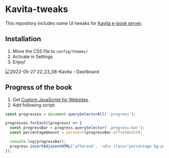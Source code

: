 # Kavita-tweaks

This repository includes some UI tweaks for [Kavita e-book server](https://github.com/Kareadita/Kavita).

## Installation

1. Move the CSS file to `config/themes/`
2. Activate in Settings
3. Enjoy!

![2022-05-27 22_23_08-Kavita - Dashboard](https://user-images.githubusercontent.com/1534150/170777564-452e2e7d-0bfe-4f92-a485-34182fc60c62.png)

## Progress of the book

1. Get [Custom JavaScript for Websites](https://chrome.google.com/webstore/detail/custom-javascript-for-web/ddbjnfjiigjmcpcpkmhogomapikjbjdk).
2. Add following script:

```js
const progresses = document.querySelectorAll('.progress');

progresses.forEach((progress) => {
  const progressBar = progress.querySelector('.progress-bar');
  const percentageAmount = parseInt(progressBar.offsetWidth);

  console.log(progressBar);
  progress.insertAdjacentHTML('afterend', '<div class="percentage bg-primary">' + percentageAmount + '%</div>');
});
```
